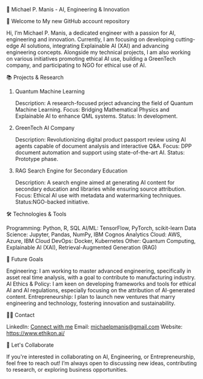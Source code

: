 🚀 Michael P. Manis - AI, Engineering & Innovation
<!--
**mmanis88/mmanis88** is a ✨ _special_ ✨ repository because its `README.md` (this file) appears on your GitHub profile.


-->
👋 Welcome to My new GitHub account repository

Hi, I’m Michael P. Manis, a dedicated engineer with a passion for AI, engineering and innovation. Currently, I am focusing on developing cutting-edge AI solutions, integrating Explainable AI (XAI) and advancing engineering concepts. Alongside my technical projects, I am also working on various initiatives promoting ethical AI use, building a GreenTech company, and participating to NGO for ethical use of AI.

📚 Projects & Research
1. Quantum Machine Learning 

    Description: A research-focused prject advancing the field of Quantum Machine Learning.
    Focus: Bridging Mathematical Physics and Explainable AI to enhance QML systems.
    Status: In development.

3. GreenTech AI Company

    Description: Revolutionizing digital product passport review using AI agents capable of document analysis and interactive Q&A.
    Focus: DPP document automation and  support using state-of-the-art AI.
    Status: Prototype phase.

4. RAG Search Engine for Secondary Education

    Description: A search engine aimed at generating AI content for secondary education and libraries while ensuring source attribution.
    Focus: Ethical AI use with metadata and watermarking techniques.
    Status:NGO-backed initiative.

🛠️ Technologies & Tools

  Programming: Python, R, SQL
  AI/ML: TensorFlow, PyTorch, scikit-learn
  Data Science: Jupyter, Pandas, NumPy, IBM Cognos Analytics
  Cloud: AWS, Azure, IBM Cloud
  DevOps: Docker, Kubernetes
  Other: Quantum Computing, Explainable AI (XAI), Retrieval-Augmented Generation (RAG)

🎯 Future Goals

  Engineering: I am working to master advanced engineering, specifically in asset real time analysis, with a goal to contribute to manufacturing industry.
  AI Ethics & Policy: I am keen on developing frameworks and tools for ethical AI and AI regulations, especially focusing on the attribution of AI-generated content.
  Entrepreneurship: I plan to launch new ventures that marry engineering and technology, fostering innovation and sustainability.

🧑‍💼 Contact

  LinkedIn: [Connect with me](https://www.linkedin.com/in/michaelpmanis/)
  Email: michaelpmanis@gmail.com
  Website: https://www.ethikon.ai/

🤝 Let's Collaborate

If you're interested in collaborating on AI, Engineering, or Entrepreneurship, feel free to reach out! I’m always open to discussing new ideas, contributing to research, or exploring business opportunities.
